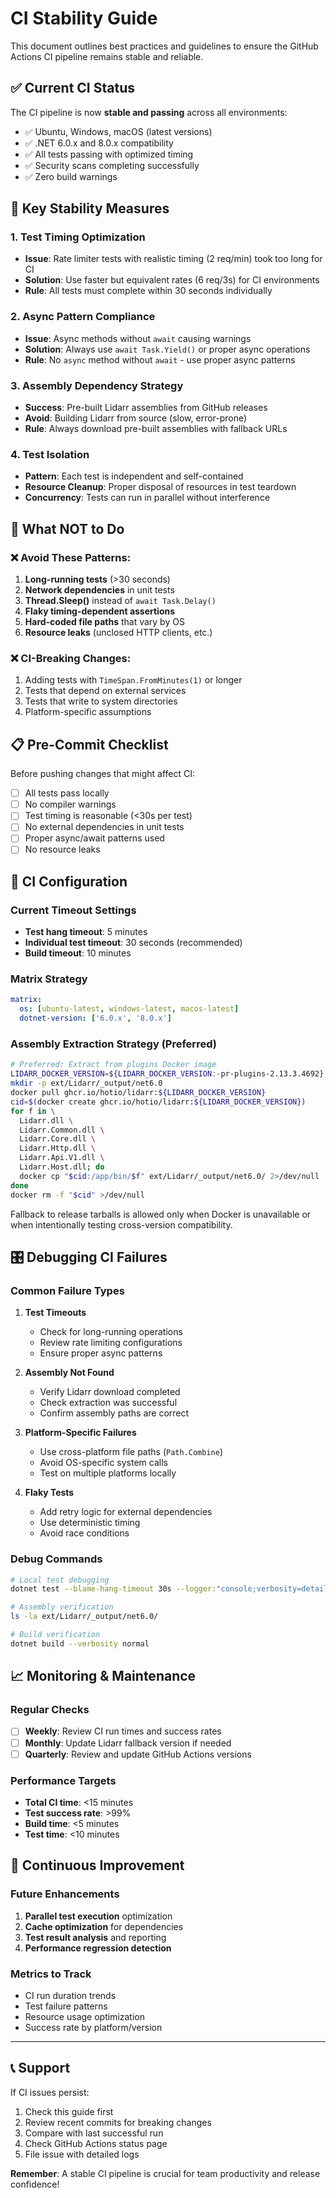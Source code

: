 # CI Stability Guide

This document outlines best practices and guidelines to ensure the GitHub Actions CI pipeline remains stable and reliable.

## ✅ Current CI Status

The CI pipeline is now **stable and passing** across all environments:

- ✅ Ubuntu, Windows, macOS (latest versions)
- ✅ .NET 6.0.x and 8.0.x compatibility
- ✅ All tests passing with optimized timing
- ✅ Security scans completing successfully
- ✅ Zero build warnings

## 🎯 Key Stability Measures

### 1. **Test Timing Optimization**

- **Issue**: Rate limiter tests with realistic timing (2 req/min) took too long for CI
- **Solution**: Use faster but equivalent rates (6 req/3s) for CI environments
- **Rule**: All tests must complete within 30 seconds individually

### 2. **Async Pattern Compliance**

- **Issue**: Async methods without `await` causing warnings
- **Solution**: Always use `await Task.Yield()` or proper async operations
- **Rule**: No `async` method without `await` - use proper async patterns

### 3. **Assembly Dependency Strategy**

- **Success**: Pre-built Lidarr assemblies from GitHub releases
- **Avoid**: Building Lidarr from source (slow, error-prone)
- **Rule**: Always download pre-built assemblies with fallback URLs

### 4. **Test Isolation**

- **Pattern**: Each test is independent and self-contained
- **Resource Cleanup**: Proper disposal of resources in test teardown
- **Concurrency**: Tests can run in parallel without interference

## 🚫 What NOT to Do

### ❌ **Avoid These Patterns:**

1. **Long-running tests** (>30 seconds)
2. **Network dependencies** in unit tests
3. **Thread.Sleep()** instead of `await Task.Delay()`
4. **Flaky timing-dependent assertions**
5. **Hard-coded file paths** that vary by OS
6. **Resource leaks** (unclosed HTTP clients, etc.)

### ❌ **CI-Breaking Changes:**

1. Adding tests with `TimeSpan.FromMinutes(1)` or longer
2. Tests that depend on external services
3. Tests that write to system directories
4. Platform-specific assumptions

## 📋 Pre-Commit Checklist

Before pushing changes that might affect CI:

- [ ] All tests pass locally
- [ ] No compiler warnings
- [ ] Test timing is reasonable (<30s per test)
- [ ] No external dependencies in unit tests
- [ ] Proper async/await patterns used
- [ ] No resource leaks

## 🔧 CI Configuration

### Current Timeout Settings

- **Test hang timeout**: 5 minutes
- **Individual test timeout**: 30 seconds (recommended)
- **Build timeout**: 10 minutes

### Matrix Strategy

```yaml
matrix:
  os: [ubuntu-latest, windows-latest, macos-latest]
  dotnet-version: ['6.0.x', '8.0.x']
```

### Assembly Extraction Strategy (Preferred)

```bash
# Preferred: Extract from plugins Docker image
LIDARR_DOCKER_VERSION=${LIDARR_DOCKER_VERSION:-pr-plugins-2.13.3.4692}
mkdir -p ext/Lidarr/_output/net6.0
docker pull ghcr.io/hotio/lidarr:${LIDARR_DOCKER_VERSION}
cid=$(docker create ghcr.io/hotio/lidarr:${LIDARR_DOCKER_VERSION})
for f in \
  Lidarr.dll \
  Lidarr.Common.dll \
  Lidarr.Core.dll \
  Lidarr.Http.dll \
  Lidarr.Api.V1.dll \
  Lidarr.Host.dll; do
  docker cp "$cid:/app/bin/$f" ext/Lidarr/_output/net6.0/ 2>/dev/null || echo "Optional: $f missing"
done
docker rm -f "$cid" >/dev/null
```

Fallback to release tarballs is allowed only when Docker is unavailable or when intentionally testing cross-version compatibility.

## 🎛️ Debugging CI Failures

### Common Failure Types

1. **Test Timeouts**
   - Check for long-running operations
   - Review rate limiting configurations
   - Ensure proper async patterns

2. **Assembly Not Found**
   - Verify Lidarr download completed
   - Check extraction was successful
   - Confirm assembly paths are correct

3. **Platform-Specific Failures**
   - Use cross-platform file paths (`Path.Combine`)
   - Avoid OS-specific system calls
   - Test on multiple platforms locally

4. **Flaky Tests**
   - Add retry logic for external dependencies
   - Use deterministic timing
   - Avoid race conditions

### Debug Commands

```bash
# Local test debugging
dotnet test --blame-hang-timeout 30s --logger:"console;verbosity=detailed"

# Assembly verification
ls -la ext/Lidarr/_output/net6.0/

# Build verification
dotnet build --verbosity normal
```

## 📈 Monitoring & Maintenance

### Regular Checks

- [ ] **Weekly**: Review CI run times and success rates
- [ ] **Monthly**: Update Lidarr fallback version if needed
- [ ] **Quarterly**: Review and update GitHub Actions versions

### Performance Targets

- **Total CI time**: <15 minutes
- **Test success rate**: >99%
- **Build time**: <5 minutes
- **Test time**: <10 minutes

## 🔄 Continuous Improvement

### Future Enhancements

1. **Parallel test execution** optimization
2. **Cache optimization** for dependencies
3. **Test result analysis** and reporting
4. **Performance regression detection**

### Metrics to Track

- CI run duration trends
- Test failure patterns
- Resource usage optimization
- Success rate by platform/version

---

## 📞 Support

If CI issues persist:

1. Check this guide first
2. Review recent commits for breaking changes
3. Compare with last successful run
4. Check GitHub Actions status page
5. File issue with detailed logs

**Remember**: A stable CI pipeline is crucial for team productivity and release confidence!

